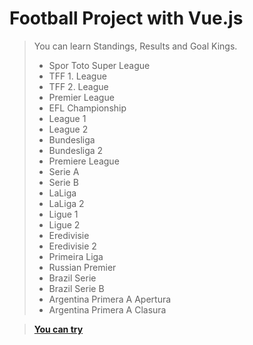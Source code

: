# Football Project with Vue.js

> You can learn Standings, Results and Goal Kings.<br/>
> - Spor Toto Super League<br/>
> - TFF 1. League<br/>
> - TFF 2. League<br/>
> - Premier League<br/>
> - EFL Championship<br/>
> - League 1<br/>
> - League 2<br/>
> - Bundesliga<br/>
> - Bundesliga 2<br/>
> - Premiere League<br/>
> - Serie A<br/>
> - Serie B<br/>
> - LaLiga<br/>
> - LaLiga 2<br/>
> - Ligue 1<br/>
> - Ligue 2<br/>
> - Eredivisie<br/>
> - Eredivisie 2<br/>
> - Primeira Liga<br/>
> - Russian Premier<br/>
> - Brazil Serie<br/>
> - Brazil Serie B<br/>
> - Argentina Primera A Apertura<br/>
> - Argentina Primera A Clasura<br/>

> **[You can try](https://yunusemrealps.github.io/Vue-Footballinfo-App/index.html)**

